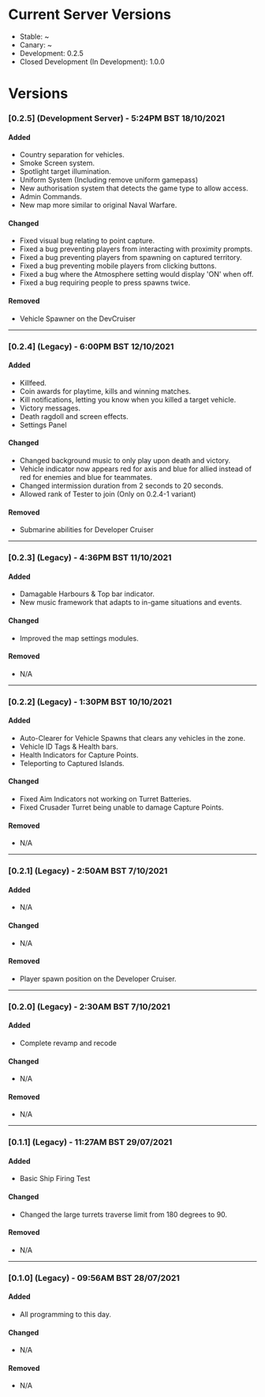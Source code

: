 # Current Server Versions

- Stable: ~
- Canary: ~
- Development: 0.2.5
- Closed Development (In Development): 1.0.0

# Versions

### **[0.2.5] (Development Server)** - 5:24PM BST 18/10/2021

#### Added
- Country separation for vehicles.
- Smoke Screen system.
- Spotlight target illumination.
- Uniform System (Including remove uniform gamepass)
- New authorisation system that detects the game type to allow access.
- Admin Commands.
- New map more similar to original Naval Warfare.

#### Changed
- Fixed visual bug relating to point capture.
- Fixed a bug preventing players from interacting with proximity prompts.
- Fixed a bug preventing players from spawning on captured territory.
- Fixed a bug preventing mobile players from clicking buttons.
- Fixed a bug where the Atmosphere setting would display 'ON' when off.
- Fixed a bug requiring people to press spawns twice.

#### Removed
- Vehicle Spawner on the DevCruiser


---------------------------------

### **[0.2.4] (Legacy)** - 6:00PM BST 12/10/2021

#### Added
- Killfeed.
- Coin awards for playtime, kills and winning matches.
- Kill notifications, letting you know when you killed a target vehicle.
- Victory messages.
- Death ragdoll and screen effects.
- Settings Panel

#### Changed
- Changed background music to only play upon death and victory.
- Vehicle indicator now appears red for axis and blue for allied instead of red for enemies and blue for teammates.
- Changed intermission duration from 2 seconds to 20 seconds.
- Allowed rank of Tester to join (Only on 0.2.4-1 variant)

#### Removed
- Submarine abilities for Developer Cruiser


---------------------------------

### **[0.2.3] (Legacy)** - 4:36PM BST 11/10/2021

#### Added
- Damagable Harbours & Top bar indicator.
- New music framework that adapts to in-game situations and events.

#### Changed
- Improved the map settings modules.

#### Removed
- N/A


---------------------------------

### **[0.2.2] (Legacy)** - 1:30PM BST 10/10/2021

#### Added
- Auto-Clearer for Vehicle Spawns that clears any vehicles in the zone.
- Vehicle ID Tags & Health bars.
- Health Indicators for Capture Points.
- Teleporting to Captured Islands.

#### Changed
- Fixed Aim Indicators not working on Turret Batteries.
- Fixed Crusader Turret being unable to damage Capture Points.

#### Removed
- N/A

---------------------------------

### **[0.2.1] (Legacy)** - 2:50AM BST 7/10/2021

#### Added
- N/A

#### Changed
- N/A

#### Removed
- Player spawn position on the Developer Cruiser.

---------------------------------

### **[0.2.0] (Legacy)** - 2:30AM BST 7/10/2021

#### Added
- Complete revamp and recode

#### Changed
- N/A

#### Removed
- N/A

---------------------------------

### **[0.1.1] (Legacy)** - 11:27AM BST 29/07/2021

#### Added
- Basic Ship Firing Test

#### Changed
- Changed the large turrets traverse limit from 180 degrees to 90.

#### Removed
- N/A

---------------------------------

### **[0.1.0] (Legacy)** - 09:56AM BST 28/07/2021

#### Added
- All programming to this day.

#### Changed
- N/A

#### Removed
- N/A
